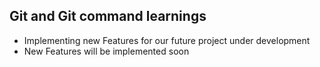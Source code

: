 ## Git and Git command learnings

- Implementing new Features for our future project under development
- New Features will be implemented soon